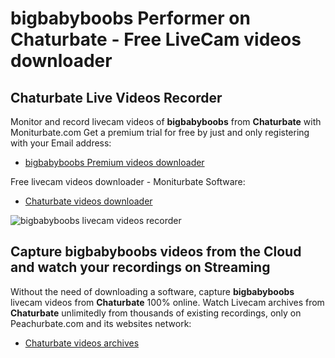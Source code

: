# bigbabyboobs Performer on Chaturbate - Free LiveCam videos downloader

## Chaturbate Live Videos Recorder

Monitor and record livecam videos of **bigbabyboobs** from **Chaturbate** with Moniturbate.com
Get a premium trial for free by just and only registering with your Email address:
* [bigbabyboobs Premium videos downloader](https://moniturbate.com/request-demo-licence-key.html)

Free livecam videos downloader - Moniturbate Software:
* [Chaturbate videos downloader](https://moniturbate.com/moniturbate-download-software.html)

![bigbabyboobs livecam videos recorder](https://peachurnet.com/templates/moniturbate-software.png)


## Capture bigbabyboobs videos from the Cloud and watch your recordings on Streaming

Without the need of downloading a software, capture **bigbabyboobs** livecam videos from **Chaturbate** 100% online.
Watch Livecam archives from **Chaturbate** unlimitedly from thousands of existing recordings, only on Peachurbate.com and its websites network:
* [Chaturbate videos archives](https://peachurnet.com/)